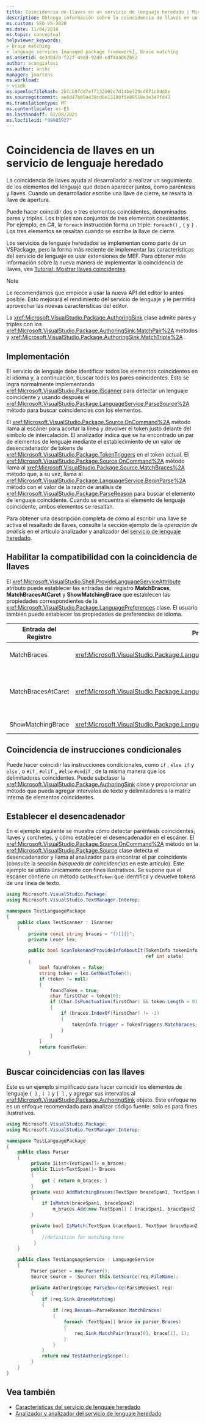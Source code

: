 ```yaml
---
title: Coincidencia de llaves en un servicio de lenguaje heredado | Microsoft Docs
description: Obtenga información sobre la coincidencia de llaves en un servicio de lenguaje heredado, que le ayuda a realizar un seguimiento de los elementos del lenguaje que deben aparecer juntos, como paréntesis y llaves.
ms.custom: SEO-VS-2020
ms.date: 11/04/2016
ms.topic: conceptual
helpviewer_keywords:
- brace matching
- language services [managed package framework], brace matching
ms.assetid: 4e3d0a70-f22f-49dd-92d8-edf48ab62b52
author: acangialosi
ms.author: anthc
manager: jmartens
ms.workload:
- vssdk
ms.openlocfilehash: 2bfcb9fdd7eff132d02c7d14be729cd871c8dd8e
ms.sourcegitcommit: ae6d47b09a439cd0e13180f5e89510e3e347fd47
ms.translationtype: MT
ms.contentlocale: es-ES
ms.lasthandoff: 02/08/2021
ms.locfileid: "99905927"
---
```

# <a name="brace-matching-in-a-legacy-language-service"></a>Coincidencia de llaves en un servicio de lenguaje heredado
La coincidencia de llaves ayuda al desarrollador a realizar un seguimiento de los elementos del lenguaje que deben aparecer juntos, como paréntesis y llaves. Cuando un desarrollador escribe una llave de cierre, se resalta la llave de apertura.

 Puede hacer coincidir dos o tres elementos coincidentes, denominados pares y triples. Los triples son conjuntos de tres elementos coexistentes. Por ejemplo, en C#, la `foreach` instrucción forma un triple: `foreach()` , `{` y `}` . Los tres elementos se resaltan cuando se escribe la llave de cierre.

 Los servicios de lenguaje heredados se implementan como parte de un VSPackage, pero la forma más reciente de implementar las características del servicio de lenguaje es usar extensiones de MEF. Para obtener más información sobre la nueva manera de implementar la coincidencia de llaves, vea [Tutorial: Mostrar llaves coincidentes](../../extensibility/walkthrough-displaying-matching-braces.md).

> [!NOTE]
> Le recomendamos que empiece a usar la nueva API del editor lo antes posible. Esto mejorará el rendimiento del servicio de lenguaje y le permitirá aprovechar las nuevas características del editor.

 La <xref:Microsoft.VisualStudio.Package.AuthoringSink> clase admite pares y triples con los <xref:Microsoft.VisualStudio.Package.AuthoringSink.MatchPair%2A> métodos y <xref:Microsoft.VisualStudio.Package.AuthoringSink.MatchTriple%2A> .

## <a name="implementation"></a>Implementación
 El servicio de lenguaje debe identificar todos los elementos coincidentes en el idioma y, a continuación, buscar todos los pares coincidentes. Esto se logra normalmente implementando <xref:Microsoft.VisualStudio.Package.IScanner> para detectar un lenguaje coincidente y usando después el <xref:Microsoft.VisualStudio.Package.LanguageService.ParseSource%2A> método para buscar coincidencias con los elementos.

 El <xref:Microsoft.VisualStudio.Package.Source.OnCommand%2A> método llama al escáner para acortar la línea y devolver el token justo delante del símbolo de intercalación. El analizador indica que se ha encontrado un par de elementos de lenguaje mediante el establecimiento de un valor de desencadenador de tokens de <xref:Microsoft.VisualStudio.Package.TokenTriggers> en el token actual. El <xref:Microsoft.VisualStudio.Package.Source.OnCommand%2A> método llama al <xref:Microsoft.VisualStudio.Package.Source.MatchBraces%2A> método que, a su vez, llama al <xref:Microsoft.VisualStudio.Package.LanguageService.BeginParse%2A> método con el valor de la razón de análisis de <xref:Microsoft.VisualStudio.Package.ParseReason> para buscar el elemento de lenguaje coincidente. Cuando se encuentra el elemento de lenguaje coincidente, ambos elementos se resaltan.

 Para obtener una descripción completa de cómo al escribir una llave se activa el resaltado de llaves, consulte la sección ejemplo de la *operación de análisis* en el artículo analizador y analizador del [servicio de lenguaje heredado](../../extensibility/internals/legacy-language-service-parser-and-scanner.md).

## <a name="enable-support-for-brace-matching"></a>Habilitar la compatibilidad con la coincidencia de llaves
 El <xref:Microsoft.VisualStudio.Shell.ProvideLanguageServiceAttribute> atributo puede establecer las entradas del registro **MatchBraces**, **MatchBracesAtCaret** y **ShowMatchingBrace** que establecen las propiedades correspondientes de la <xref:Microsoft.VisualStudio.Package.LanguagePreferences> clase. El usuario también puede establecer las propiedades de preferencias de idioma.

|Entrada del Registro|Propiedad|Descripción|
|--------------------|--------------|-----------------|
|MatchBraces|<xref:Microsoft.VisualStudio.Package.LanguagePreferences.EnableMatchBraces%2A>|Habilita la coincidencia de llaves.|
|MatchBracesAtCaret|<xref:Microsoft.VisualStudio.Package.LanguagePreferences.EnableMatchBracesAtCaret%2A>|Habilita la coincidencia de llaves a medida que se mueve el símbolo de intercalación.|
|ShowMatchingBrace|<xref:Microsoft.VisualStudio.Package.LanguagePreferences.EnableShowMatchingBrace%2A>|Resalta la llave correspondiente.|

## <a name="match-conditional-statements"></a>Coincidencia de instrucciones condicionales
 Puede hacer coincidir las instrucciones condicionales, como `if` , `else if` y `else` , o `#if` , `#elif` ,, `#else` `#endif` , de la misma manera que los delimitadores coincidentes. Puede subclaser la <xref:Microsoft.VisualStudio.Package.AuthoringSink> clase y proporcionar un método que pueda agregar intervalos de texto y delimitadores a la matriz interna de elementos coincidentes.

## <a name="set-the-trigger"></a>Establecer el desencadenador
 En el ejemplo siguiente se muestra cómo detectar paréntesis coincidentes, llaves y corchetes, y cómo establecer el desencadenador en el escáner. El <xref:Microsoft.VisualStudio.Package.Source.OnCommand%2A> método en la <xref:Microsoft.VisualStudio.Package.Source> clase detecta el desencadenador y llama al analizador para encontrar el par coincidente (consulte la sección *búsqueda de coincidencias* en este artículo). Este ejemplo se utiliza únicamente con fines ilustrativos. Se supone que el escáner contiene un método `GetNextToken` que identifica y devuelve tokens de una línea de texto.

```csharp
using Microsoft.VisualStudio.Package;
using Microsoft.VisualStudio.TextManager.Interop;

namespace TestLanguagePackage
{
    public class TestScanner : IScanner
    {
        private const string braces = "()[]{}";
        private Lexer lex;

        public bool ScanTokenAndProvideInfoAboutIt(TokenInfo tokenInfo,
                                                   ref int state)
        {
            bool foundToken = false;
            string token = lex.GetNextToken();
            if (token != null)
            {
                foundToken = true;
                char firstChar = token[0];
                if (Char.IsPunctuation(firstChar) && token.Length > 0)
                {
                    if (braces.IndexOf(firstChar) != -1)
                    {
                        tokenInfo.Trigger = TokenTriggers.MatchBraces;
                    }
                }
            }
            return foundToken;
        }
```

## <a name="match-the-braces"></a>Buscar coincidencias con las llaves
 Este es un ejemplo simplificado para hacer coincidir los elementos de lenguaje `{ }` , `( )` y `[ ]` , y agregar sus intervalos al <xref:Microsoft.VisualStudio.Package.AuthoringSink> objeto. Este enfoque no es un enfoque recomendado para analizar código fuente. solo es para fines ilustrativos.

```csharp
using Microsoft.VisualStudio.Package;
using Microsoft.VisualStudio.TextManager.Interop;

namespace TestLanguagePackage
{
    public class Parser
    {
         private IList<TextSpan[]> m_braces;
         public IList<TextSpan[]> Braces
         {
             get { return m_braces; }
         }
         private void AddMatchingBraces(TextSpan braceSpan1, TextSpan braceSpan2)
         {
             if IsMatch(braceSpan1, braceSpan2)
                 m_braces.Add(new TextSpan[] { braceSpan1, braceSpan2 });
         }

         private bool IsMatch(TextSpan braceSpan1, TextSpan braceSpan2)
         {
             //definition for matching here
          }
    }

    public class TestLanguageService : LanguageService
    {
         Parser parser = new Parser();
         Source source = (Source) this.GetSource(req.FileName);

         private AuthoringScope ParseSource(ParseRequest req)
         {
             if (req.Sink.BraceMatching)
             {
                 if (req.Reason==ParseReason.MatchBraces)
                 {
                     foreach (TextSpan[] brace in parser.Braces)
                     {
                         req.Sink.MatchPair(brace[0], brace[1], 1);
                     }
                 }
             }
             return new TestAuthoringScope();
         }
    }
}
```

## <a name="see-also"></a>Vea también
- [Características del servicio de lenguaje heredado](../../extensibility/internals/legacy-language-service-features1.md)
- [Analizador y analizador del servicio de lenguaje heredado](../../extensibility/internals/legacy-language-service-parser-and-scanner.md)
